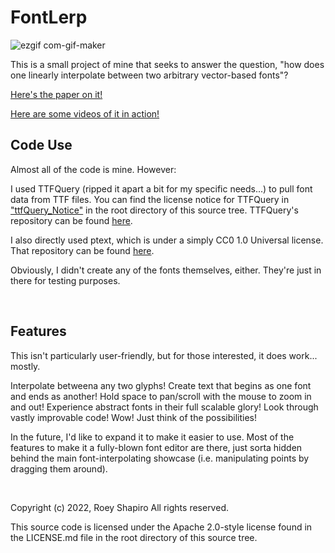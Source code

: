 # FontLerp

![ezgif com-gif-maker](https://user-images.githubusercontent.com/81587668/187081767-e8549ea3-c2df-4b4c-9eb4-979e2f45f68e.gif)


This is a small project of mine that seeks to answer the question, "how does one linearly interpolate between two arbitrary vector-based fonts"?
 

[Here's the paper on it!](https://pdfhost.io/v/7zebevzBv_FontLerp_Article_1_Export_1)

[Here are some videos of it in action!](https://www.youtube.com/playlist?list=PLRIDiXsuDNc0miu8VrzF59OjqiXGUh6ZN)


## Code Use

Almost all of the code is mine. However:
<br>

I used TTFQuery (ripped it apart a bit for my specific needs...) to pull font data from TTF files. You can find the license notice for TTFQuery in ["ttfQuery_Notice"](https://github.com/Roey-Shap/FontLerp/blob/main/ttfQuery_Notice) in the root directory of this source tree. TTFQuery's repository can be found [here](https://github.com/mcfletch/ttfquery).

I also directly used ptext, which is under a simply CC0 1.0 Universal license. That repository can be found [here](https://github.com/cosmologicon/pygame-text).

Obviously, I didn't create any of the fonts themselves, either. They're just in there for testing purposes.


<br>

## Features

This isn't particularly user-friendly, but for those interested, it does work... mostly.


Interpolate betweena any two glyphs!
Create text that begins as one font and ends as another!
Hold space to pan/scroll with the mouse to zoom in and out! Experience abstract fonts in their full scalable glory!
Look through vastly improvable code! Wow! Just think of the possibilities!


In the future, I'd like to expand it to make it easier to use. Most of the features to make it a fully-blown font editor are there, just sorta hidden behind the main font-interpolating showcase (i.e. manipulating points by dragging them around).

<br>

Copyright (c) 2022, Roey Shapiro
All rights reserved.

This source code is licensed under the Apache 2.0-style license found in the LICENSE.md file in the root directory of this source tree.
